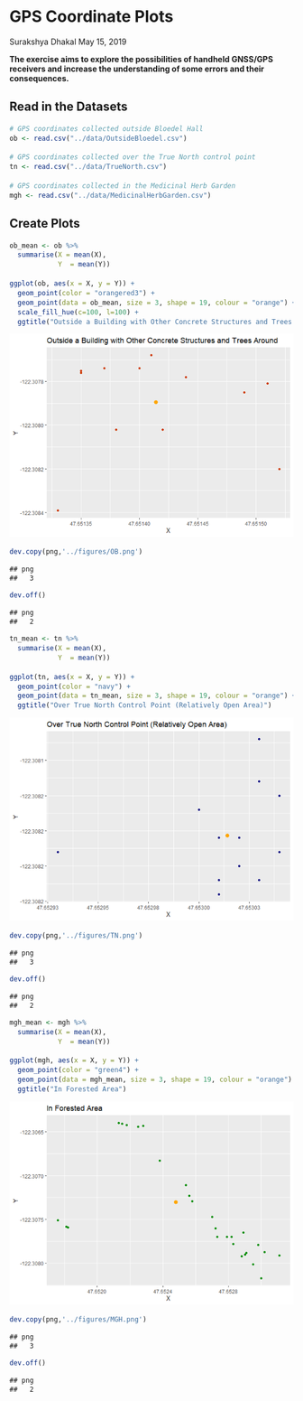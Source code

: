 GPS Coordinate Plots
================
Surakshya Dhakal
May 15, 2019

**The exercise aims to explore the possibilities of handheld GNSS/GPS
receivers and increase the understanding of some errors and their
consequences.**

## Read in the Datasets

``` r
# GPS coordinates collected outside Bloedel Hall
ob <- read.csv("../data/OutsideBloedel.csv")

# GPS coordinates collected over the True North control point
tn <- read.csv("../data/TrueNorth.csv")

# GPS coordinates collected in the Medicinal Herb Garden
mgh <- read.csv("../data/MedicinalHerbGarden.csv")
```

## Create Plots

``` r
ob_mean <- ob %>%
  summarise(X = mean(X),
            Y  = mean(Y))

ggplot(ob, aes(x = X, y = Y)) +
  geom_point(color = "orangered3") +
  geom_point(data = ob_mean, size = 3, shape = 19, colour = "orange") +
  scale_fill_hue(c=100, l=100) +
  ggtitle("Outside a Building with Other Concrete Structures and Trees Around")
```

![](satellite-based-positioning_files/figure-gfm/OutsideBloedel-1.png)<!-- -->

``` r
dev.copy(png,'../figures/OB.png')
```

    ## png 
    ##   3

``` r
dev.off()
```

    ## png 
    ##   2

``` r
tn_mean <- tn %>%
  summarise(X = mean(X),
            Y  = mean(Y))

ggplot(tn, aes(x = X, y = Y)) +
  geom_point(color = "navy") +
  geom_point(data = tn_mean, size = 3, shape = 19, colour = "orange") +
  ggtitle("Over True North Control Point (Relatively Open Area)")
```

![](satellite-based-positioning_files/figure-gfm/TrueNorth-1.png)<!-- -->

``` r
dev.copy(png,'../figures/TN.png')
```

    ## png 
    ##   3

``` r
dev.off()
```

    ## png 
    ##   2

``` r
mgh_mean <- mgh %>%
  summarise(X = mean(X),
            Y  = mean(Y))

ggplot(mgh, aes(x = X, y = Y)) +
  geom_point(color = "green4") +
  geom_point(data = mgh_mean, size = 3, shape = 19, colour = "orange") +
  ggtitle("In Forested Area")
```

![](satellite-based-positioning_files/figure-gfm/MedicinalHerbGarden-1.png)<!-- -->

``` r
dev.copy(png,'../figures/MGH.png')
```

    ## png 
    ##   3

``` r
dev.off()
```

    ## png 
    ##   2
